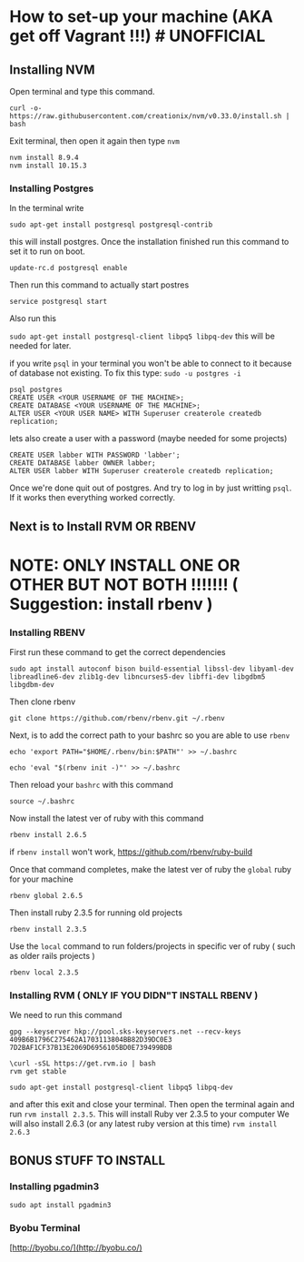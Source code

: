 
# How to set-up your machine (AKA get off Vagrant !!!)  # UNOFFICIAL

## Installing NVM
Open terminal and type this command.
```
curl -o- https://raw.githubusercontent.com/creationix/nvm/v0.33.0/install.sh | bash
```
Exit terminal, then open it again then type `nvm`


```
nvm install 8.9.4
nvm install 10.15.3
```



### Installing Postgres

In the terminal write
```
sudo apt-get install postgresql postgresql-contrib
```
this will install postgres. Once the installation finished run this command to set it to run on boot.

```
update-rc.d postgresql enable
```

Then run this command to actually start postres
```
service postgresql start
```
Also run this

`sudo apt-get install postgresql-client libpq5 libpq-dev`
this will be needed for later.


if you write `psql` in your terminal you won't be able to connect to it because of database not existing.
To fix this type:
`sudo -u postgres -i`
```
psql postgres
CREATE USER <YOUR USERNAME OF THE MACHINE>;
CREATE DATABASE <YOUR USERNAME OF THE MACHINE>;
ALTER USER <YOUR USER NAME> WITH Superuser createrole createdb replication;
```
lets also create a user with a password (maybe needed for some projects)
```
CREATE USER labber WITH PASSWORD 'labber';
CREATE DATABASE labber OWNER labber;
ALTER USER labber WITH Superuser createrole createdb replication;
```
Once we're done quit out of postgres. And try to log in by just writting `psql`. If it works then everything worked correctly.
## Next is to Install RVM OR RBENV

# NOTE: ONLY INSTALL ONE OR OTHER BUT NOT BOTH !!!!!!! ( Suggestion: install rbenv ) 

### Installing RBENV

First run these command to get the correct dependencies

`sudo apt install autoconf bison build-essential libssl-dev libyaml-dev libreadline6-dev zlib1g-dev libncurses5-dev libffi-dev libgdbm5 libgdbm-dev`

Then clone rbenv 

`git clone https://github.com/rbenv/rbenv.git ~/.rbenv`

Next, is to add the correct path to your bashrc so you are able to use `rbenv`

`echo 'export PATH="$HOME/.rbenv/bin:$PATH"' >> ~/.bashrc`

`echo 'eval "$(rbenv init -)"' >> ~/.bashrc`

Then reload your `bashrc` with this command

`source ~/.bashrc`

Now install the latest ver of ruby with this command

`rbenv install 2.6.5`

if `rbenv install` won't work, https://github.com/rbenv/ruby-build

Once that command completes, make the latest ver of ruby the `global` ruby for your machine 

`rbenv global 2.6.5`

Then install ruby 2.3.5 for running old projects 

`rbenv install 2.3.5`

Use the `local` command to run folders/projects in specific ver of ruby ( such as older rails projects ) 

`rbenv local 2.3.5`

### Installing RVM ( ONLY IF YOU DIDN"T INSTALL RBENV )

We need to run this command

```
gpg --keyserver hkp://pool.sks-keyservers.net --recv-keys 409B6B1796C275462A1703113804BB82D39DC0E3 7D2BAF1CF37B13E2069D6956105BD0E739499BDB
```

```
\curl -sSL https://get.rvm.io | bash
rvm get stable
```

```
sudo apt-get install postgresql-client libpq5 libpq-dev
```

and after this exit and close your terminal.
Then open the terminal again and run `rvm install 2.3.5`. This will install Ruby ver 2.3.5 to your computer
We will also install 2.6.3 (or any latest ruby version at this time)
`rvm install 2.6.3`

## BONUS STUFF TO INSTALL

### Installing pgadmin3
`sudo apt install pgadmin3`

### Byobu Terminal
 [http://byobu.co/](http://byobu.co/)
